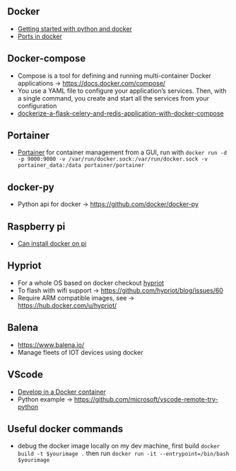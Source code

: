 ## Docker
* [Getting started with python and docker](https://djangostars.com/blog/what-is-docker-and-how-to-use-it-with-python/)
* [Ports in docker](https://stackoverflow.com/questions/50278632/what-does-localhost-means-inside-a-docker-container)

## Docker-compose
* Compose is a tool for defining and running multi-container Docker applications -> https://docs.docker.com/compose/
* You use a YAML file to configure your application’s services. Then, with a single command, you create and start all the services from your configuration
* [dockerize-a-flask-celery-and-redis-application-with-docker-compose](https://nickjanetakis.com/blog/dockerize-a-flask-celery-and-redis-application-with-docker-compose)

## Portainer 
* [Portainer](https://www.portainer.io/) for container management from a GUI, run with `docker run -d -p 9000:9000 -v /var/run/docker.sock:/var/run/docker.sock -v portainer_data:/data portainer/portainer`

## docker-py
* Python api for docker -> https://github.com/docker/docker-py

## Raspberry pi
* [Can install docker on pi](https://www.raspberrypi.org/blog/docker-comes-to-raspberry-pi/)

## Hypriot
* For a whole OS based on docker checkout [hypriot](https://blog.hypriot.com/getting-started-with-docker-and-mac-on-the-raspberry-pi/)
* To flash with wifi support -> https://github.com/hypriot/blog/issues/60
* Require ARM compatible images, see -> https://hub.docker.com/u/hypriot/

## Balena
* https://www.balena.io/
* Manage fleets of IOT devices using docker

## VScode
* [Develop in a Docker container](https://marketplace.visualstudio.com/items?itemName=ms-vscode-remote.vscode-remote-extensionpack)
* Python example -> https://github.com/microsoft/vscode-remote-try-python

## Useful docker commands
* debug the docker image locally on my dev machine, first build `docker build -t $yourimage .` then run `docker run -it --entrypoint=/bin/bash $yourimage`